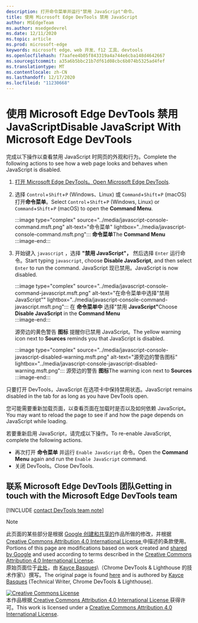 ```yaml
---
description: 打开命令菜单并运行"禁用 JavaScript"命令。
title: 使用 Microsoft Edge DevTools 禁用 JavaScript
author: MSEdgeTeam
ms.author: msedgedevrel
ms.date: 12/11/2020
ms.topic: article
ms.prod: microsoft-edge
keywords: microsoft edge、web 开发、f12 工具、devtools
ms.openlocfilehash: f7aafee4b05f843319a4a744e6cba148d4642667
ms.sourcegitcommit: a35a6b5bbc21b7df61d08cbc6b074b5325ad4fef
ms.translationtype: MT
ms.contentlocale: zh-CN
ms.lasthandoff: 12/17/2020
ms.locfileid: "11230668"
---
```

<!-- Copyright Kayce Basques 

   Licensed under the Apache License, Version 2.0 (the "License");
   you may not use this file except in compliance with the License.
   You may obtain a copy of the License at

       https://www.apache.org/licenses/LICENSE-2.0

   Unless required by applicable law or agreed to in writing, software
   distributed under the License is distributed on an "AS IS" BASIS,
   WITHOUT WARRANTIES OR CONDITIONS OF ANY KIND, either express or implied.
   See the License for the specific language governing permissions and
   limitations under the License.  -->

# <span data-ttu-id="3872b-104">使用 Microsoft Edge DevTools 禁用 JavaScript</span><span class="sxs-lookup"><span data-stu-id="3872b-104">Disable JavaScript With Microsoft Edge DevTools</span></span>  

<span data-ttu-id="3872b-105">完成以下操作以查看禁用 JavaScript 时网页的外观和行为。</span><span class="sxs-lookup"><span data-stu-id="3872b-105">Complete the following actions to see how a web page looks and behaves when JavaScript is disabled.</span></span>  

1.  <span data-ttu-id="3872b-106">[打开 Microsoft Edge DevTools。][DevToolsOpen]</span><span class="sxs-lookup"><span data-stu-id="3872b-106">[Open Microsoft Edge DevTools][DevToolsOpen].</span></span>  
1.  <span data-ttu-id="3872b-107">选择 `Control`+`Shift`+`P` \(Windows、Linux\) 或 `Command`+`Shift`+`P` \(macOS\) 打开**命令菜单**。</span><span class="sxs-lookup"><span data-stu-id="3872b-107">Select `Control`+`Shift`+`P` \(Windows, Linux\) or `Command`+`Shift`+`P` \(macOS\) to open the **Command Menu**.</span></span>  
    
    :::image type="complex" source="../media/javascript-console-command.msft.png" alt-text="命令菜单" lightbox="../media/javascript-console-command.msft.png":::
       <span data-ttu-id="3872b-109">**命令菜单**</span><span class="sxs-lookup"><span data-stu-id="3872b-109">The **Command Menu**</span></span>  
    :::image-end:::  
    
1.  <span data-ttu-id="3872b-110">开始键入 `javascript` ，选择 **"禁用 JavaScript"，** 然后选择 `Enter` 运行命令。</span><span class="sxs-lookup"><span data-stu-id="3872b-110">Start typing `javascript`, choose **Disable JavaScript**, and then select `Enter` to run the command.</span></span>  <span data-ttu-id="3872b-111">JavaScript 现已禁用。</span><span class="sxs-lookup"><span data-stu-id="3872b-111">JavaScript is now disabled.</span></span>  
    
    :::image type="complex" source="../media/javascript-console-command-javascript.msft.png" alt-text="在命令菜单中选择"禁用 JavaScript"" lightbox="../media/javascript-console-command-javascript.msft.png":::
       <span data-ttu-id="3872b-113">在 **命令菜单中** 选择"禁用 **JavaScript"**</span><span class="sxs-lookup"><span data-stu-id="3872b-113">Choose **Disable JavaScript** in the **Command Menu**</span></span>  
    :::image-end:::  
    
    <span data-ttu-id="3872b-114">源旁边的黄色警告 **图标** 提醒你已禁用 JavaScript。</span><span class="sxs-lookup"><span data-stu-id="3872b-114">The yellow warning icon next to **Sources** reminds you that JavaScript is disabled.</span></span>  
    
    :::image type="complex" source="../media/javascript-console-javascript-disabled-warning.msft.png" alt-text="源旁边的警告图标" lightbox="../media/javascript-console-javascript-disabled-warning.msft.png":::
       <span data-ttu-id="3872b-116">源旁边的警告 **图标**</span><span class="sxs-lookup"><span data-stu-id="3872b-116">The warning icon next to **Sources**</span></span>  
    :::image-end:::  
    
<span data-ttu-id="3872b-117">只要打开 DevTools，JavaScript 在选项卡中保持禁用状态。</span><span class="sxs-lookup"><span data-stu-id="3872b-117">JavaScript remains disabled in the tab for as long as you have DevTools open.</span></span>  

<span data-ttu-id="3872b-118">您可能需要重新加载页面，以查看页面在加载时是否以及如何依赖 JavaScript。</span><span class="sxs-lookup"><span data-stu-id="3872b-118">You may want to reload the page to see if and how the page depends on JavaScript while loading.</span></span>  

<span data-ttu-id="3872b-119">若要重新启用 JavaScript，请完成以下操作。</span><span class="sxs-lookup"><span data-stu-id="3872b-119">To re-enable JavaScript, complete the following actions.</span></span>  

*   <span data-ttu-id="3872b-120">再次打开 **命令菜单** 并运行 `Enable JavaScript` 命令。</span><span class="sxs-lookup"><span data-stu-id="3872b-120">Open the **Command Menu** again and run the `Enable JavaScript` command.</span></span>  
*   <span data-ttu-id="3872b-121">关闭 DevTools。</span><span class="sxs-lookup"><span data-stu-id="3872b-121">Close DevTools.</span></span>  

## <span data-ttu-id="3872b-122">联系 Microsoft Edge DevTools 团队</span><span class="sxs-lookup"><span data-stu-id="3872b-122">Getting in touch with the Microsoft Edge DevTools team</span></span>  

[!INCLUDE [contact DevTools team note](../includes/contact-devtools-team-note.md)]  

<!-- links -->  

[DevToolsOpen]: ../open/index.md "打开 Microsoft Edge DevTools | Microsoft Docs"  

> [!NOTE]
> <span data-ttu-id="3872b-124">此页面的某些部分是根据 [Google 创建和共享的][GoogleSitePolicies]作品所做的修改，并根据[ Creative Commons Attribution 4.0 International License ][CCA4IL]中描述的条款使用。</span><span class="sxs-lookup"><span data-stu-id="3872b-124">Portions of this page are modifications based on work created and [shared by Google][GoogleSitePolicies] and used according to terms described in the [Creative Commons Attribution 4.0 International License][CCA4IL].</span></span>  
> <span data-ttu-id="3872b-125">原始页面位于[此处](https://developers.google.com/web/tools/chrome-devtools/javascript/disable)，由 [Kayce Basques][KayceBasques]\（Chrome DevTools \& Lighthouse 的技术作家\）撰写。</span><span class="sxs-lookup"><span data-stu-id="3872b-125">The original page is found [here](https://developers.google.com/web/tools/chrome-devtools/javascript/disable) and is authored by [Kayce Basques][KayceBasques] \(Technical Writer, Chrome DevTools \& Lighthouse\).</span></span>  

[![Creative Commons License][CCby4Image]][CCA4IL]  
<span data-ttu-id="3872b-127">本作品根据[ Creative Commons Attribution 4.0 International License ][CCA4IL]获得许可。</span><span class="sxs-lookup"><span data-stu-id="3872b-127">This work is licensed under a [Creative Commons Attribution 4.0 International License][CCA4IL].</span></span>  

[CCA4IL]: https://creativecommons.org/licenses/by/4.0  
[CCby4Image]: https://i.creativecommons.org/l/by/4.0/88x31.png  
[GoogleSitePolicies]: https://developers.google.com/terms/site-policies  
[KayceBasques]: https://developers.google.com/web/resources/contributors/kaycebasques  
